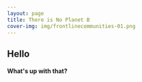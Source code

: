 ```yaml
---
layout: page
title: There is No Planet B
cover-img: img/frontlinecommunities-01.png
---
```

## Hello
#### What's up with that?
